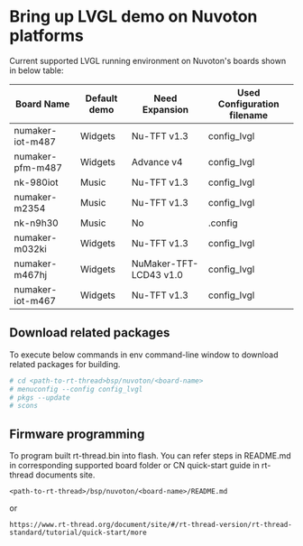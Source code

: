 # Bring up LVGL demo on Nuvoton platforms

Current supported LVGL running environment on Nuvoton's boards shown in below table:

| **Board Name** | **Default demo** | **Need Expansion** | **Used Configuration filename** |
| -------------- | ------------------------------- | ---------------- | ----------- |
| numaker-iot-m487 | Widgets | Nu-TFT v1.3 | config_lvgl |
| numaker-pfm-m487 | Widgets | Advance v4 | config_lvgl |
| nk-980iot | Music | Nu-TFT v1.3 | config_lvgl |
| numaker-m2354 | Music | Nu-TFT v1.3 | config_lvgl |
| nk-n9h30 | Music | No | .config |
| numaker-m032ki | Widgets | Nu-TFT v1.3 | config_lvgl |
| numaker-m467hj | Widgets | NuMaker-TFT-LCD43 v1.0 | config_lvgl |
| numaker-iot-m467 | Widgets | Nu-TFT v1.3 | config_lvgl |

## Download related packages

To execute below commands in env command-line window to download related packages for building.

```bash
# cd <path-to-rt-thread>bsp/nuvoton/<board-name>
# menuconfig --config config_lvgl
# pkgs --update
# scons
```

## Firmware programming

To program built rt-thread.bin into flash. You can refer steps in README.md in corresponding supported board folder or CN quick-start guide in rt-thread documents site.

```
<path-to-rt-thread>/bsp/nuvoton/<board-name>/README.md
```

   or

```
https://www.rt-thread.org/document/site/#/rt-thread-version/rt-thread-standard/tutorial/quick-start/more
```
